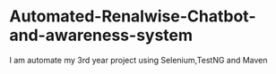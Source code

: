 # Automated-Renalwise-Chatbot-and-awareness-system
I am automate my 3rd year project using Selenium,TestNG and Maven
